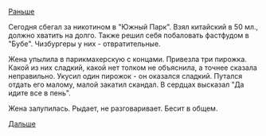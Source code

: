 [Раньше](2018.11.03.md)

Сегодня сбегал за никотином в "Южный Парк". Взял китайский в 50 мл., должно хватить на долго. Также решил себя побаловать фастфудом в "Бубе". Чизбургеры у них - отвратительные.

Жена упылила в парикмахерскую с концами. Привезла три пирожка. Какой из них сладкий, какой нет толком не объяснила, а точнее сказала неправильно. Укусил один пирожок - он оказался сладкий. Путался отдать его малому, малой закатил скандал. В сердцах высказал "Да идите все в пень".

Жена залупилась. Рыдает, не разговаривает. Бесит в общем.

[Дальше](2018.11.05.md)